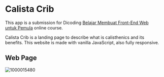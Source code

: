 # Calista Crib
This app is a submission for Dicoding [Belajar Membuat Front-End Web untuk Pemula](https://www.dicoding.com/academies/123/corridor) online course.

Calista Crib is a landing page to describe what is calisthenics and its benefits. This website is made with vanilla JavaScript, also fully responsive.

## Web Page
![1000015480](https://github.com/LukmanRambe/calista-crib/assets/66102026/2d1c6970-f86f-40bb-9f8a-0b5a518e66b6)

